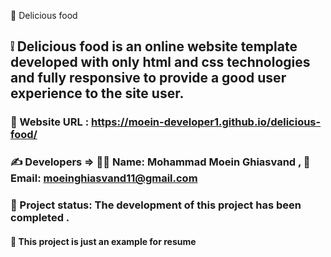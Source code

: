 📍 Delicious food

## ❕ Delicious food is an online website template developed with only html and css technologies and fully responsive to provide a good user experience to the site user.

### 🔗 Website URL : https://moein-developer1.github.io/delicious-food/

### ✍ Developers => 👨‍💼 Name: Mohammad Moein Ghiasvand , 📧 Email: moeinghiasvand11@gmail.com

### 📝 Project status: The development of this project has been completed .

#### 📌 This project is just an example for resume
